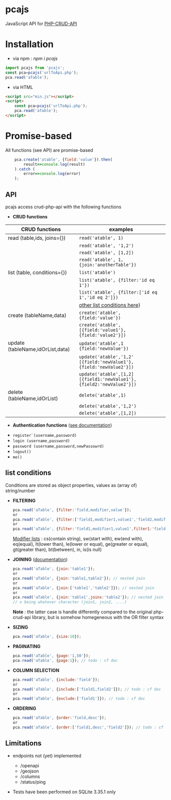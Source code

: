 # pcajs

JavaScript API for [PHP-CRUD-API](https://github.com/mevdschee/php-crud-api)


# Installation


- via npm : _npm i pcajs_

```javascript
import pcajs from 'pcajs';
const pca=pcajs('urlToApi.php');
pca.read('aTable');
```
- via HTML
```html
<script src="min.js"></script>
<script>
    const pca=pcajs('urlToApi.php');
    pca.read('aTable');
</script>
```

# Promise-based
All functions (see API) are promise-based
```javascript
    pca.create('atable', {field:'value'}).then(
        result=>console.log(result)    
    ).catch (
        error=>console.log(error)
    );   
```
## API

pcajs access crud-php-api with the following functions

- **CRUD functions**

| CRUD functions                   | examples                       |
| -------------------------------- | ------------------------------ |
| read (table,ids, joins={})       | ```read('atable', 1)```        |
|                                  | ```read('atable', '1,2')```    |
|                                  | ```read('atable', [1,2])```    |
|                                  | ```read('atable', 1,{join:'anotherTable'})```    |
| list (table, conditions={})      | ```list('atable')```           |
|                                  | ```list('atable', {filter:'id eq 1'})``` |
|                                  | ```list('atable', {filter:['id eq 1','id eq 2']})``` |
|                                  | [other list conditions here](#list-conditions))
| create (tableName,data)          | ```create('atable', {field:'value'})```      |
|                                  | ```create('atable', [{field:'value1'},{field:'value2'}])```      |
| update (tableName,idOrList,data) | ```update('atable',1 {field:'newValue'})```      |
|                                  | ```update('atable','1,2' [{field:'newValue1'},{field:'newValue2'}])```      |
|                                  | ```update('atable',[1,2] [{field1:'newValue1'},{field2:'newValue2'}])```      |
| delete (tableName,idOrList)      | ```delete('atable',1)```      |
|                                  | ```delete('atable','1,2')```  |
|                                  | ```delete('atable',[1,2])```  |

- **Authentication functions** ([see documentation](https://github.com/mevdschee/php-crud-api#database-authentication))

* ```register`(username,password)```
* ```login (username,password)```
* ```password (username,password,newPassowrd)```
* ```logout()```
* ```me()```




## list conditions
Conditions are stored as object properties, values as (array of) string/number

- **FILTERING**
  ```javascript
  pca.read('aTable', {filter:'field,modifier,value'});
  or 
  pca.read('aTable', {filter:['field1,modifier1,value1','field2,modifier2,value2']}); // AND
  or
  pca.read('aTable', {filter:'field1,modifier1,value1',filter1:'field2,modifier2,value2'}); // OR
  ```
  <ins>Modifier lists</ins> : cs(contain string), sw(start with), ew(end with), eq(equal), lt(lower than), le(lower or equal), ge(greater or equal), gt(greater than), bt(between), in, is(is null)
  
- **JOINING** ([documentation](https://github.com/mevdschee/php-crud-api#joins))
    ```javascript
  pca.read('aTable', {join:'table1'});
  or 
  pca.read('aTable', {join:'table1,table2'}); // nested join
  or
  pca.read('aTable', {join:['table1','table2']}); // nested join
  or
  pca.read('aTable', {join:'table1',joinx:'table2'}); // nested join + same level join
  // x being whatever character (join1, join2, ....)
  ```
  
  **Note** : the latter case is handle differently compared to the original php-crud-api library, but is somehow homegeneous with the OR filter syntax


- **SIZING**
    ```javascript
  pca.read('aTable', {size:10});
  ```
- **PAGINATING**
  ```javascript
  pca.read('aTable', {page:'1,50'});
  pca.read('aTable', {page:1}); // todo : cf doc
  ```
- **COLUMN SELECTION**
    ```javascript
  pca.read('aTable', {include:'field'});
  or
  pca.read('aTable', {include:['field1,field2']}); // todo : cf doc
  or
  pca.read('aTable', {exclude:['field1']}); // todo : cf doc
  ```
- **ORDERING**
  ```javascript
  pca.read('aTable', {order:'field,desc'});
  or
  pca.read('aTable', {order:['field1,desc','field2']}); // todo : cf doc
  ```

## Limitations

- endpoints not (yet) implemented
  * /openapi
  * /geojson
  * /columns
  * /status/ping
  
- Tests have been performed on SQLite 3.35.1 only





